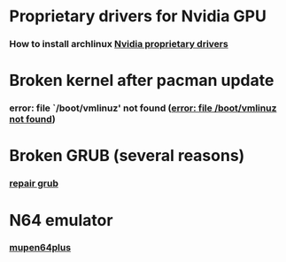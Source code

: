 # Proprietary drivers for Nvidia GPU
### How to install archlinux [Nvidia proprietary drivers](./doc/nvidia-drivers.md)
# Broken kernel after pacman update
### error: file `/boot/vmlinuz' not found ([error: file /boot/vmlinuz not found](./doc/vmlinuz-not-found.md))
# Broken GRUB (several reasons)
### [repair grub](./doc/restore-grub.md)
# N64 emulator
### [mupen64plus](./doc/mupen64plus.md)